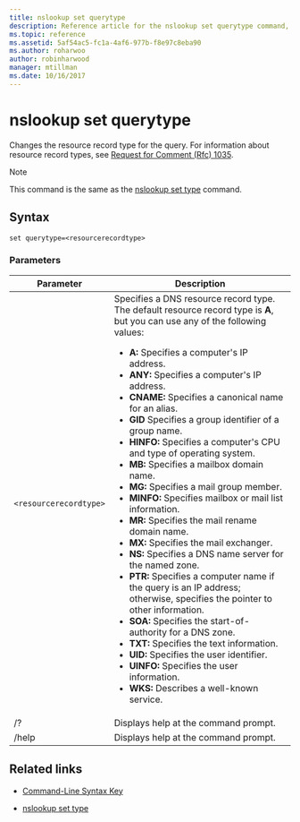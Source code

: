 ```yaml
---
title: nslookup set querytype
description: Reference article for the nslookup set querytype command, which changes the resource record type for the query.
ms.topic: reference
ms.assetid: 5af54ac5-fc1a-4af6-977b-f8e97c8eba90
ms.author: roharwoo
author: robinharwood
manager: mtillman
ms.date: 10/16/2017
---
```


# nslookup set querytype



Changes the resource record type for the query. For information about resource record types, see [Request for Comment (Rfc) 1035](https://tools.ietf.org/html/rfc1035).

> [!NOTE]
> This command is the same as the [nslookup set type](nslookup-set-type.md) command.

## Syntax

```
set querytype=<resourcerecordtype>
```

### Parameters

| Parameter | Description |
| --------- | ----------- |
| `<resourcerecordtype>` | Specifies a DNS resource record type. The default resource record type is **A**, but you can use any of the following values:<ul><li>**A:** Specifies a computer's IP address.</li><li>**ANY:** Specifies a computer's IP address.</li><li>**CNAME:** Specifies a canonical name for an alias.</li><li>**GID** Specifies a group identifier of a group name.</li><li>**HINFO:** Specifies a computer's CPU and type of operating system.</li><li>**MB:** Specifies a mailbox domain name.</li><li>**MG:** Specifies a mail group member.</li><li>**MINFO:** Specifies mailbox or mail list information.</li><li>**MR:** Specifies the mail rename domain name.</li><li>**MX:** Specifies the mail exchanger.</li><li>**NS:** Specifies a DNS name server for the named zone.</li><li>**PTR:** Specifies a computer name if the query is an IP address; otherwise, specifies the pointer to other information.</li><li>**SOA:** Specifies the start-of-authority for a DNS zone.</li><li>**TXT:** Specifies the text information.</li><li>**UID:** Specifies the user identifier.</li><li>**UINFO:** Specifies the user information.</li><li>**WKS:** Describes a well-known service.</li></ul> |
| /? | Displays help at the command prompt. |
| /help | Displays help at the command prompt. |

## Related links

- [Command-Line Syntax Key](command-line-syntax-key.md)

- [nslookup set type](nslookup-set-type.md)
